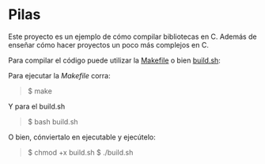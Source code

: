 Pilas
=====
Este proyecto es un ejemplo de cómo compilar bibliotecas en C. Además de
enseñar cómo hacer proyectos un poco más complejos en C.

Para compilar el código puede utilizar la [Makefile](Makefile) o bien
[build.sh](build.sh):

Para ejecutar la _Makefile_ corra:

> $ make

Y para el build.sh

> $ bash build.sh

O bien, cónviertalo en ejecutable y ejecútelo:

> $ chmod +x build.sh
> $ ./build.sh

